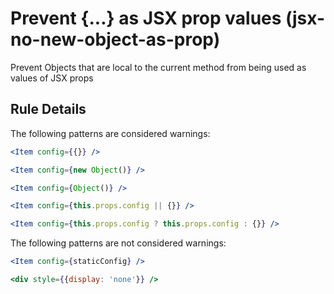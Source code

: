 # Prevent {...} as JSX prop values (jsx-no-new-object-as-prop)

Prevent Objects that are local to the current method from being used as values of JSX props

## Rule Details

The following patterns are considered warnings:

```jsx
<Item config={{}} />

<Item config={new Object()} />

<Item config={Object()} />

<Item config={this.props.config || {}} />

<Item config={this.props.config ? this.props.config : {}} />
```

The following patterns are not considered warnings:

```jsx
<Item config={staticConfig} />

<div style={{display: 'none'}} />
```
